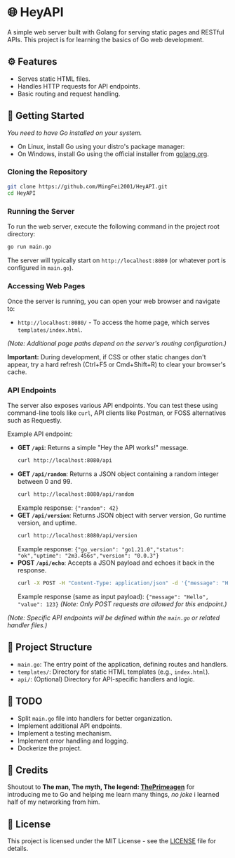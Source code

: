 # 🌐 HeyAPI

A simple web server built with Golang for serving static pages and RESTful APIs. This project is for learning the basics of Go web development.

## ⚙️ Features

*   Serves static HTML files.
*   Handles HTTP requests for API endpoints.
*   Basic routing and request handling.

## 🚀 Getting Started

*You need to have Go installed on your system.*

- On Linux, install Go using your distro's package manager:
- On Windows, install Go using the official installer from [golang.org](https://golang.org/dl/).

### Cloning the Repository

```bash
git clone https://github.com/MingFei2001/HeyAPI.git
cd HeyAPI
```

### Running the Server

To run the web server, execute the following command in the project root directory:

```bash
go run main.go
```

The server will typically start on `http://localhost:8080` (or whatever port is configured in `main.go`).

### Accessing Web Pages

Once the server is running, you can open your web browser and navigate to:

*   `http://localhost:8080/` - To access the home page, which serves `templates/index.html`.

*(Note: Additional page paths depend on the server's routing configuration.)*

**Important:** During development, if CSS or other static changes don't appear, try a hard refresh (Ctrl+F5 or Cmd+Shift+R) to clear your browser's cache.

### API Endpoints

The server also exposes various API endpoints. You can test these using command-line tools like `curl`, API clients like Postman, or FOSS alternatives such as Requestly.

Example API endpoint:

*   **GET `/api`**: Returns a simple "Hey the API works!" message.
    ```bash
    curl http://localhost:8080/api
    ```
*   **GET `/api/random`**: Returns a JSON object containing a random integer between 0 and 99.
    ```bash
    curl http://localhost:8080/api/random
    ```
    Example response: `{"random": 42}`
*   **GET `/api/version`**: Returns JSON object with server version, Go runtime version, and uptime.
    ```bash
    curl http://localhost:8080/api/version
    ```
    Example response: `{"go_version": "go1.21.0","status": "ok","uptime": "2m3.456s","version": "0.0.3"}`
*   **POST `/api/echo`**: Accepts a JSON payload and echoes it back in the response.
    ```bash
    curl -X POST -H "Content-Type: application/json" -d '{"message": "Hello", "value": 123}' http://localhost:8080/api/echo
    ```
    Example response (same as input payload): `{"message": "Hello", "value": 123}`
    *(Note: Only POST requests are allowed for this endpoint.)*

*(Note: Specific API endpoints will be defined within the `main.go` or related handler files.)*

## 📂 Project Structure

*   `main.go`: The entry point of the application, defining routes and handlers.
*   `templates/`: Directory for static HTML templates (e.g., `index.html`).
*   `api/`: (Optional) Directory for API-specific handlers and logic.

## 📝 TODO

*   Split `main.go` file into handlers for better organization.
*   Implement additional API endpoints.
*   Implement a testing mechanism.
*   Implement error handling and logging.
*   Dockerize the project.

## 📢 Credits
Shoutout to **The man, The myth, The legend: [ThePrimeagen](https://github.com/theprimeagen)** for introducing me to Go and helping me learn many things, *no joke* i learned half of my networking from him.

## 📄 License

This project is licensed under the MIT License - see the [LICENSE](LICENSE) file for details.
